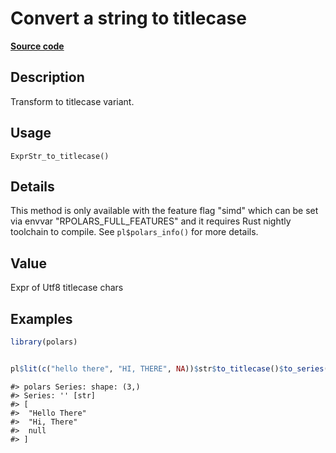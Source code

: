 
# Convert a string to titlecase

[**Source code**](https://github.com/pola-rs/r-polars/tree/main/R/expr__string.R#L275)

## Description

Transform to titlecase variant.

## Usage

<pre><code class='language-R'>ExprStr_to_titlecase()
</code></pre>

## Details

This method is only available with the feature flag "simd" which can be
set via envvar "RPOLARS_FULL_FEATURES" and it requires Rust nightly
toolchain to compile. See <code>pl$polars_info()</code> for more
details.

## Value

Expr of Utf8 titlecase chars

## Examples

``` r
library(polars)


pl$lit(c("hello there", "HI, THERE", NA))$str$to_titlecase()$to_series()
```

    #> polars Series: shape: (3,)
    #> Series: '' [str]
    #> [
    #>  "Hello There"
    #>  "Hi, There"
    #>  null
    #> ]
